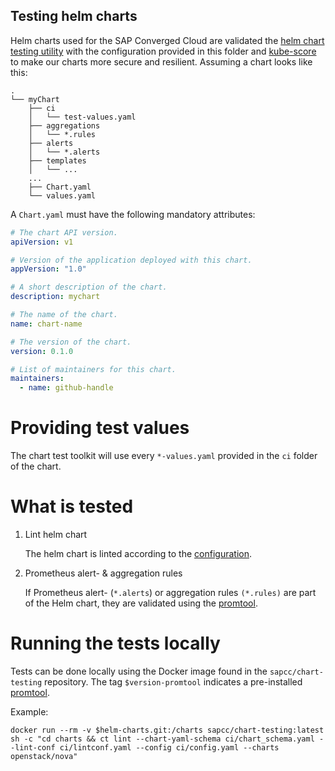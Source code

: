 Testing helm charts
-------------------

Helm charts used for the SAP Converged Cloud are validated the [helm chart testing utility](https://github.com/helm/chart-testing) with the configuration provided in this folder and [kube-score](https://github.com/zegl/kube-score) to make our charts more secure and resilient. 
Assuming a chart looks like this:
```
.
└── myChart
    ├── ci
    │   └── test-values.yaml
    ├── aggregations
    │   └── *.rules
    ├── alerts
    │   └── *.alerts
    ├── templates
    │   └── ...
    ...
    ├── Chart.yaml
    └── values.yaml
```

A `Chart.yaml` must have the following mandatory attributes:
```yaml
# The chart API version. 
apiVersion: v1

# Version of the application deployed with this chart.
appVersion: "1.0"

# A short description of the chart.
description: mychart

# The name of the chart.
name: chart-name

# The version of the chart.
version: 0.1.0

# List of maintainers for this chart.
maintainers:
  - name: github-handle
```

# Providing test values

The chart test toolkit will use every `*-values.yaml` provided in the `ci` folder of the chart.  

# What is tested

1. Lint helm chart
    
    The helm chart is linted according to the [configuration](config.yaml).

2. Prometheus alert- & aggregation rules

    If Prometheus alert- (`*.alerts`) or aggregation rules `(*.rules)` are part of the Helm chart, they are validated using the [promtool](https://prometheus.io/docs/prometheus/latest/configuration/recording_rules/#syntax-checking-rules).


# Running the tests locally

Tests can be done locally using the Docker image found in the `sapcc/chart-testing` repository.
The tag `$version-promtool` indicates a pre-installed [promtool](https://prometheus.io/docs/prometheus/latest/configuration/recording_rules/#syntax-checking-rules).

Example: 
```
docker run --rm -v $helm-charts.git:/charts sapcc/chart-testing:latest sh -c "cd charts && ct lint --chart-yaml-schema ci/chart_schema.yaml --lint-conf ci/lintconf.yaml --config ci/config.yaml --charts openstack/nova"
```

